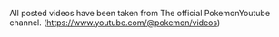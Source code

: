 All posted videos have been taken from The official PokemonYoutube channel. (<https://www.youtube.com/@pokemon/videos>)
